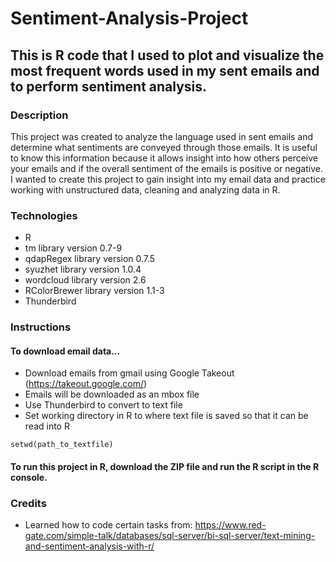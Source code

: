 # Sentiment-Analysis-Project

## This is R code that I used to plot and visualize the most frequent words used in my sent emails and to perform sentiment analysis.

### Description
This project was created to analyze the language used in sent emails and determine what sentiments are conveyed through those emails. It is useful to know this information because it allows insight into how others perceive your emails and if the overall sentiment of the emails is positive or negative. I wanted to create this project to gain insight into my email data and practice working with unstructured data, cleaning and analyzing data in R.

### Technologies
* R
* tm library version 0.7-9
* qdapRegex library version 0.7.5
* syuzhet library version 1.0.4
* wordcloud library version 2.6
* RColorBrewer library version 1.1-3
* Thunderbird

### Instructions
#### To download email data...
* Download emails from gmail using Google Takeout (https://takeout.google.com/)
* Emails will be downloaded as an mbox file
* Use Thunderbird to convert to text file
* Set working directory in R to where text file is saved so that it can be read into R
```
setwd(path_to_textfile)
```
#### To run this project in R, download the ZIP file and run the R script in the R console.

### Credits
* Learned how to code certain tasks from: https://www.red-gate.com/simple-talk/databases/sql-server/bi-sql-server/text-mining-and-sentiment-analysis-with-r/
